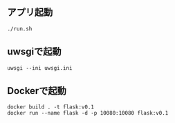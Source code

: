 
## アプリ起動

```
./run.sh
```

## uwsgiで起動

```
uwsgi --ini uwsgi.ini
```

## Dockerで起動

```
docker build . -t flask:v0.1
docker run --name flask -d -p 10080:10080 flask:v0.1
```
